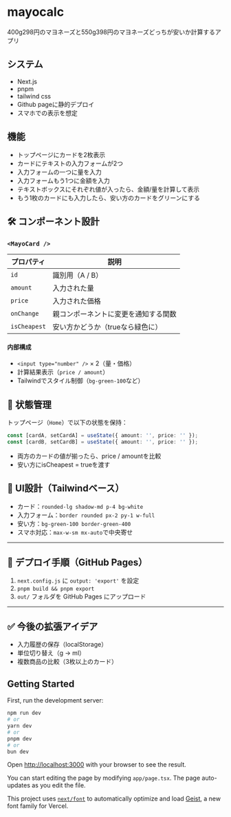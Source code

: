 # mayocalc
400g298円のマヨネーズと550g398円のマヨネーズどっちが安いか計算するアプリ


## システム  
- Next.js  
- pnpm  
- tailwind css
- Github pageに静的デプロイ  
- スマホでの表示を想定  

## 機能  
- トップページにカードを2枚表示  
- カードにテキストの入力フォームが2つ  
- 入力フォームの一つに量を入力  
- 入力フォームもう1つに金額を入力  
- テキストボックスにそれぞれ値が入ったら、金額/量を計算して表示  
- もう1枚のカードにも入力したら、安い方のカードをグリーンにする  

## 🛠️ コンポーネント設計

### `<MayoCard />`

| プロパティ     | 説明                                   |
|----------------|----------------------------------------|
| `id`           | 識別用（A / B）                        |
| `amount`       | 入力された量                      |
| `price`        | 入力された価格                   |
| `onChange`     | 親コンポーネントに変更を通知する関数 |
| `isCheapest`   | 安い方かどうか（trueなら緑色に）       |


#### 内部構成

- `<input type="number" />` × 2（量・価格）
- 計算結果表示（`price / amount`）
- Tailwindでスタイル制御（`bg-green-100`など）
## 🔁 状態管理

トップページ（`Home`）で以下の状態を保持：

```ts
const [cardA, setCardA] = useState({ amount: '', price: '' });
const [cardB, setCardB] = useState({ amount: '', price: '' });
```

- 両方のカードの値が揃ったら、price / amountを比較
- 安い方にisCheapest = trueを渡す

## 🎨 UI設計（Tailwindベース）

- カード：`rounded-lg shadow-md p-4 bg-white`
- 入力フォーム：`border rounded px-2 py-1 w-full`
- 安い方：`bg-green-100 border-green-400`
- スマホ対応：`max-w-sm mx-auto`で中央寄せ

---

## 🚀 デプロイ手順（GitHub Pages）

1. `next.config.js` に `output: 'export'` を設定
2. `pnpm build && pnpm export`
3. `out/` フォルダを GitHub Pages にアップロード

---

## ✅ 今後の拡張アイデア

- 入力履歴の保存（localStorage）
- 単位切り替え（g → ml）
- 複数商品の比較（3枚以上のカード）

## Getting Started

First, run the development server:

```bash
npm run dev
# or
yarn dev
# or
pnpm dev
# or
bun dev
```

Open [http://localhost:3000](http://localhost:3000) with your browser to see the result.

You can start editing the page by modifying `app/page.tsx`. The page auto-updates as you edit the file.

This project uses [`next/font`](https://nextjs.org/docs/app/building-your-application/optimizing/fonts) to automatically optimize and load [Geist](https://vercel.com/font), a new font family for Vercel.

